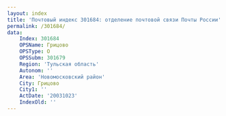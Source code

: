 ```yaml
---
layout: index
title: 'Почтовый индекс 301684: отделение почтовой связи Почты России'
permalink: /301684/
data:
    Index: 301684
    OPSName: Грицово
    OPSType: О
    OPSSubm: 301679
    Region: 'Тульская область'
    Autonom: ''
    Area: 'Новомосковский район'
    City: Грицово
    City1: ''
    ActDate: '20031023'
    IndexOld: ''
---
```

